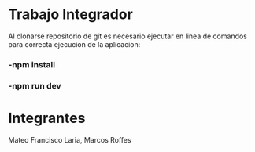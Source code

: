 # Trabajo Integrador

Al clonarse repositorio de git es necesario ejecutar en linea de comandos para correcta ejecucion de la aplicacion:

### -npm install
### -npm run dev


# Integrantes

Mateo Francisco Laria, 
Marcos Roffes
